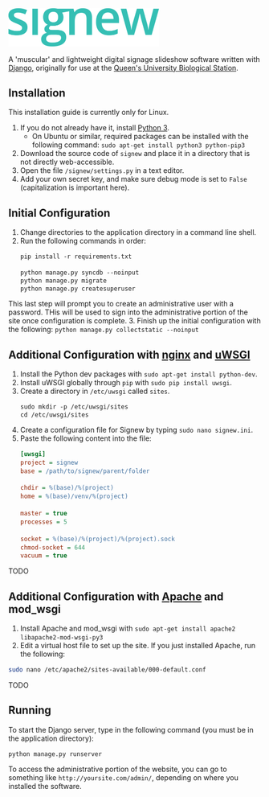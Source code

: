 <img src="/signew/display/static/signew-logo.png?raw=true" alt="signew" width="300">

A 'muscular' and lightweight digital signage slideshow software written with
[Django](https://www.djangoproject.com/), originally for use at the
[Queen's University Biological Station](https://qubs.ca).

## Installation

This installation guide is currently only for Linux.

1. If you do not already have it, install [Python 3](https://www.python.org/downloads/).
    * On Ubuntu or similar, required packages can be installed with the following command:
    `sudo apt-get install python3 python-pip3`
2. Download the source code of `signew` and place it in a directory that is not directly web-accessible.
3. Open the file `/signew/settings.py` in a text editor.
4. Add your own secret key, and make sure debug mode is set to `False` (capitalization is important here).

## Initial Configuration

1. Change directories to the application directory in a command line shell.
2. Run the following commands in order:
    ```shell
    pip install -r requirements.txt

    python manage.py syncdb --noinput
    python manage.py migrate
    python manage.py createsuperuser
    ```
This last step will prompt you to create an administrative user with a password. THis will be used to sign into the
administrative portion of the site once configuration is complete.
3. Finish up the initial configuration with the following:
    ```
    python manage.py collectstatic --noinput
    ```

## Additional Configuration with [nginx](https://www.nginx.com/) and [uWSGI](http://uwsgi-docs.readthedocs.io/)

1. Install the Python dev packages with `sudo apt-get install python-dev`.
2. Install uWSGI globally through `pip` with `sudo pip install uwsgi`.
3. Create a directory in `/etc/uwsgi` called `sites`.
    ```shell
    sudo mkdir -p /etc/uwsgi/sites
    cd /etc/uwsgi/sites
    ```
4. Create a configuration file for Signew by typing `sudo nano signew.ini`.
5. Paste the following content into the file:
    ```ini
    [uwsgi]
    project = signew
    base = /path/to/signew/parent/folder

    chdir = %(base)/%(project)
    home = %(base)/venv/%(project)

    master = true
    processes = 5

    socket = %(base)/%(project)/%(project).sock
    chmod-socket = 644
    vacuum = true
    ```

TODO

## Additional Configuration with [Apache](https://httpd.apache.org/) and mod_wsgi

1. Install Apache and mod_wsgi with `sudo apt-get install apache2 libapache2-mod-wsgi-py3`
2. Edit a virtual host file to set up the site. If you just installed Apache, run the following:
```bash
sudo nano /etc/apache2/sites-available/000-default.conf
```

TODO

## Running

To start the Django server, type in the following command (you must be in the application directory):

```shell
python manage.py runserver
```
To access the administrative portion of the website, you can go to something like `http://yoursite.com/admin/`,
depending on where you installed the software.
